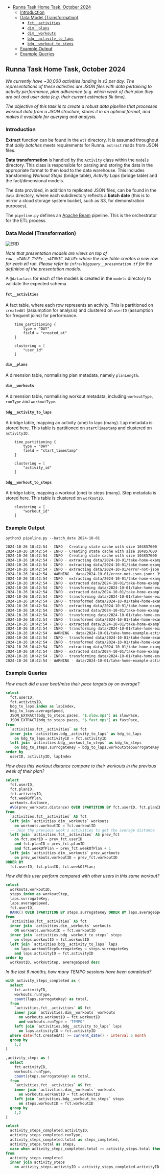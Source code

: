 - [Runna Task Home Task, October 2024](#runna-task-home-task-october-2024)
   * [Introduction](#introduction)
   * [Data Model (Transformation)](#data-model-transformation)
      + [`fct__activities`](#fct__activities)
      + [`dim__plans`](#dim__plans)
      + [`dim__workouts`](#dim__workouts)
      + [`bdg__activity_to_laps`](#bdg__activity_to_laps)
      + [`bdg__workout_to_steps`](#bdg__workout_to_steps)
   * [Example Output](#example-output)
   * [Example Queries](#example-queries)

## Runna Task Home Task, October 2024

*We currently have ~30,000 activities landing in s3 per day. The representations of these activities are JSON files with data pertaining to activity performance, plan adherence (e.g. which week of their plan they are on) and user data (e.g. their current estimated 5k time).*

*The objective of this task is to create a robust data pipeline that processes workout data from a JSON structure, stores it in an optimal format, and makes it available for querying and analysis.*

### Introduction

**Extract** function can be found in the `etl` directory. It is assumed throughout that *daily batches* meets requirements for Runna. `extract` reads from JSON files.

**Data transformation** is handled by the `Activity` class within the `models` directory. This class is responsible for parsing and storing the data in the appropriate format to then *load* to the data warehouse. This includes transforming *Workout Steps* (bridge table), *Activity Laps* (bridge table) and the fact/dimensional models.

The data provided, in addition to replicated JSON files, can be found in the `data` directory, where each subdirectory reflects a **batch date** (this is to mirror a cloud storage system bucket, such as S3, for demonstration purposes).

The `pipeline.py` defines an [Apache Beam](https://beam.apache.org/) pipeline. This is the orchestrator for the ETL process.

### Data Model (Transformation)

![ERD](/assets/ERD.png)

*Note that presentation models are views on top of `raw__<TABLE_TYPE>__<ATOMIC_VALUE>` where the raw table creates a new row for each etl run. Please refer to `infra/bigquery__presentation.tf` for the definition of the presentation models.*

A `@dataclass` for each of the models is created in the `models` directory to validate the expected schema.

#### `fct__activities`

A fact table, where each row represents an activity. This is partitioned on `createdAt` (assumption for analysis) and clustered on `userID` (assumption for frequent joins) for performance.

```hcl
    time_partitioning {
        type = "DAY"
        field = "created_at"
    }

    clustering = [
        "user_id"
    ]
```

#### `dim__plans`

A dimension table, normalising plan metadata, namely `planLength`.

#### `dim__workouts`

A dimension table, normalising workout metadata, including `workoutType`, `runType` and `workoutType`.

#### `bdg__activity_to_laps`

A bridge table, mapping an activity (one) to laps (many). Lap metadata is stored here. This table is partitioned on `startTimestamp` and clustered on `activityID`.

```hcl
    time_partitioning {
        type = "DAY"
        field = "start_timestamp"
    }

    clustering = [
        "activity_id"
    ]
```

#### `bdg__workout_to_steps`

A bridge table, mapping a workout (one) to steps (many). Step metadata is stored here. This table is clustered on `workoutID`.

```hcl
    clustering = [
        "workout_id"
    ]
```

### Example Output

`python3 pipeline.py --batch_date 2024-10-01`

```bash
2024-10-26 10:42:54 - INFO - Creating state cache with size 104857600
2024-10-26 10:42:54 - INFO - Creating state cache with size 104857600
2024-10-26 10:42:54 - INFO - Creating state cache with size 104857600
2024-10-26 10:42:54 - INFO - extracting data/2024-10-01/take-home-example-activity-6.json
2024-10-26 10:42:54 - INFO - extracting data/2024-10-01/take-home-example-activity-1.json
2024-10-26 10:42:54 - INFO - extracting data/2024-10-01/error-not-json.json
2024-10-26 10:42:54 - WARNING - data/2024-10-01/error-not-json.json: JSONDecodeError: Expecting value: line 1 column 1 (char 0) skipping...
2024-10-26 10:42:54 - INFO - extracting data/2024-10-01/take-home-example-activity-5.json
2024-10-26 10:42:54 - INFO - extracted data/2024-10-01/take-home-example-activity-6.json
2024-10-26 10:42:54 - INFO - transforming data/2024-10-01/take-home-example-activity-6.json
2024-10-26 10:42:54 - INFO - extracted data/2024-10-01/take-home-example-activity-5.json
2024-10-26 10:42:54 - INFO - transforming data/2024-10-01/take-home-example-activity-5.json
2024-10-26 10:42:54 - INFO - transformed data/2024-10-01/take-home-example-activity-6.json
2024-10-26 10:42:54 - INFO - extracting data/2024-10-01/take-home-example-activity-7-with-no-steps.json
2024-10-26 10:42:54 - INFO - extracted data/2024-10-01/take-home-example-activity-1.json
2024-10-26 10:42:54 - INFO - transforming data/2024-10-01/take-home-example-activity-1.json
2024-10-26 10:42:54 - INFO - transformed data/2024-10-01/take-home-example-activity-5.json
2024-10-26 10:42:54 - INFO - extracted data/2024-10-01/take-home-example-activity-7-with-no-steps.json
2024-10-26 10:42:54 - INFO - transforming data/2024-10-01/take-home-example-activity-7-with-no-steps.json
2024-10-26 10:42:54 - WARNING - data/2024-10-01/take-home-example-activity-7-with-no-steps.json:bdg__workout_to_steps: failed transform 'steps_v2' skipping...
2024-10-26 10:42:54 - INFO - transformed data/2024-10-01/take-home-example-activity-7-with-no-steps.json
2024-10-26 10:42:54 - INFO - transformed data/2024-10-01/take-home-example-activity-1.json
2024-10-26 10:42:54 - INFO - extracting data/2024-10-01/take-home-example-activity-1-with-no-activity-id.json
2024-10-26 10:42:54 - INFO - extracted data/2024-10-01/take-home-example-activity-1-with-no-activity-id.json
2024-10-26 10:42:54 - INFO - transforming data/2024-10-01/take-home-example-activity-1-with-no-activity-id.json
2024-10-26 10:42:54 - WARNING - data/2024-10-01/take-home-example-activity-1-with-no-activity-id.json: __init__() missing 2 required positional arguments: 'activity_id' and 'plan_details' skipping...
```


### Example Queries

*How much did a user beat/miss their pace targets by on average?*

```SQL
select
  fct.userID,
  fct.activityID,
  bdg_to_laps.index as lapIndex,
  bdg_to_laps.averageSpeed,
  JSON_EXTRACT(bdg_to_steps.paces, "$.slow.mps") as slowPace,
  JSON_EXTRACT(bdg_to_steps.paces, "$.fast.mps") as fastPace,
from
  `activities.fct__activities` as fct
  inner join `activities.bdg__activity_to_laps` as bdg_to_laps
    on bdg_to_laps.activityID = fct.activityID
  left join `activities.bdg__workout_to_steps` as bdg_to_steps
    on bdg_to_steps.surrogateKey = bdg_to_laps.workoutStepSurrogateKey
order by
  userID, activityID, lapIndex
```

*How does this workout distance compare to their workouts in the previous week of their plan?*

```SQL
select
  fct.userID,
  fct.planID,
  fct.activityID,
  fct.weekOfPlan,
  workouts.distance,
  AVG(prev_workouts.distance) OVER (PARTITION BY fct.userID, fct.planID ORDER BY fct.weekOfPlan) AS avg_distance_prior_week
from
  `activities.fct__activities` AS fct
  left join `activities.dim__workouts` workouts
    on workouts.workoutID = fct.workoutID
  -- Join the previous week's activities to get the average distance
  left join `activities.fct__activities` AS prev_fct
    on fct.userID = prev_fct.userID
    and fct.planID = prev_fct.planID
    and fct.weekOfPlan = prev_fct.weekOfPlan + 1
  left join `activities.dim__workouts` prev_workouts
    on prev_workouts.workoutID = prev_fct.workoutID
ORDER BY
  fct.userID, fct.planID, fct.weekOfPlan;
```

*How did this user perform compared with other users in this same workout?*

```SQL
select 
  workouts.workoutID,
  steps.index as workoutStep,
  laps.surrogateKey,
  laps.averageSpeed,
  fct.userID,
  RANK() OVER (PARTITION BY steps.surrogateKey ORDER BY laps.averageSpeed DESC)
from  
  `activities.fct__activities` AS fct
  inner join `activities.dim__workouts` workouts
    ON workouts.workoutID = fct.workoutID
  inner join `activities.bdg__workout_to_steps` steps
    on steps.workoutID = fct.workoutID
  left join `activities.bdg__activity_to_laps` laps
    on laps.workoutStepSurrogateKey = steps.surrogateKey
    and laps.activityID = fct.activityID
order by
  workoutID, workoutStep, averageSpeed desc
```

*In the last 6 months, how many TEMPO sessions have been completed?*

```SQL
with activity_steps_completed as (
  select 
    fct.activityID,
    workouts.runType,
    count(laps.surrogateKey) as total,
  from
    `activities.fct__activities` AS fct
    inner join `activities.dim__workouts` workouts
      on workouts.workoutID = fct.workoutID
      and workouts.runType = 'TEMPO'
    left join `activities.bdg__activity_to_laps` laps
      on laps.activityID = fct.activityID
  where date(fct.createdAt) >= current_date() - interval 6 month
  group by 
    1,2
)

,activity_steps as (
  select 
    fct.activityID,
    workouts.runType,
    count(steps.surrogateKey) as total,
  from
    `activities.fct__activities` AS fct
    inner join `activities.dim__workouts` workouts
      on workouts.workoutID = fct.workoutID
    left join `activities.bdg__workout_to_steps` steps
      on steps.workoutID = fct.workoutID
  group by 
    1,2
)

select
  activity_steps_completed.activityID,
  activity_steps_completed.runType,
  activity_steps_completed.total as steps_completed,
  activity_steps.total as steps,
  case when activity_steps_completed.total >= activity_steps.total then true else false end as isCompleted
from 
  activity_steps_completed
  inner join activity_steps
    on activity_steps.activityID = activity_steps_completed.activityID
```